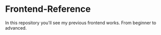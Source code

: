 # Frontend-Reference
In this repository you'll see my previous frontend works. From beginner to advanced.
